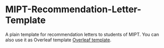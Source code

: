 # MIPT-Recommendation-Letter-Template

A plain template for recommendation letters to students of MIPT. 
You can also use it as Overleaf template [Overleaf template](https://www.overleaf.com/latex/templates/simple-recommendation-letter/vzwtxrrxsvsd).
